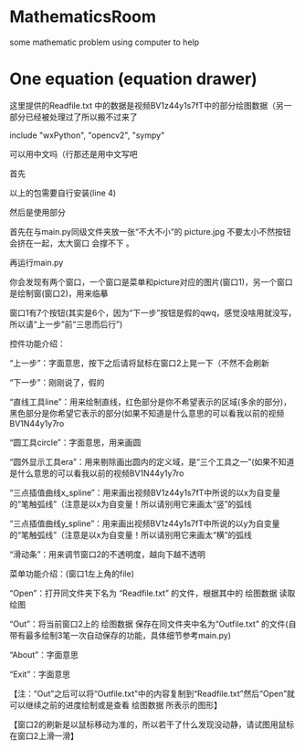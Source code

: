 # MathematicsRoom
some mathematic problem using computer to help
# One equation (equation drawer)
这里提供的Readfile.txt 中的数据是视频BV1z44y1s7fT中的部分绘图数据（另一部分已经被处理过了所以搬不过来了

 include "wxPython", "opencv2", "sympy" 
 
 可以用中文吗（行那还是用中文写吧 

首先

以上的包需要自行安装(line 4)

然后是使用部分

首先在与main.py同级文件夹放一张“不大不小”的 picture.jpg 不要太小不然按钮会挤在一起，太大窗口 会撑不下 。

再运行main.py

你会发现有两个窗口，一个窗口是菜单和picture对应的图片(窗口1)，另一个窗口是绘制窗(窗口2)，用来临摹

窗口1有7个按钮(其实是6个，因为“下一步”按钮是假的qwq，感觉没啥用就没写，所以请“上一步”前“三思而后行”)

控件功能介绍：

“上一步”：字面意思，按下之后请将鼠标在窗口2上晃一下（不然不会刷新

“下一步”：刚刚说了，假的

“直线工具line”：用来绘制直线，红色部分是你不希望表示的区域(多余的部分)，黑色部分是你希望它表示的部分(如果不知道是什么意思的可以看我以前的视频BV1N44y1y7ro

“圆工具circle”：字面意思，用来画圆

“圆外显示工具era”：用来剔除画出圆内的定义域，是“三个工具之一”(如果不知道是什么意思的可以看我以前的视频BV1N44y1y7ro

“三点插值曲线x_spline”：用来画出视频BV1z44y1s7fT中所说的以x为自变量的“笔触弧线”（注意是以x为自变量！所以请别用它来画太“竖”的弧线

“三点插值曲线y_spline”：用来画出视频BV1z44y1s7fT中所说的以y为自变量的“笔触弧线”（注意是以x为自变量！所以请别用它来画太“横”的弧线

“滑动条”：用来调节窗口2的不透明度，越向下越不透明



菜单功能介绍：(窗口1左上角的file)

“Open”：打开同文件夹下名为 “Readfile.txt” 的文件，根据其中的 绘图数据 读取绘图

“Out”：将当前窗口2上的 绘图数据 保存在同文件夹中名为“Outfile.txt” 的文件(自带有最多绘制3笔一次自动保存的功能，具体细节参考main.py)

“About”：字面意思

“Exit”：字面意思

【注：“Out”之后可以将“Outfile.txt”中的内容复制到“Readfile.txt”然后“Open”就可以继续之前的进度绘制或是查看 绘图数据 所表示的图形】

【窗口2的刷新是以鼠标移动为准的，所以若干了什么发现没动静，请试图用鼠标在窗口2上滑一滑】
